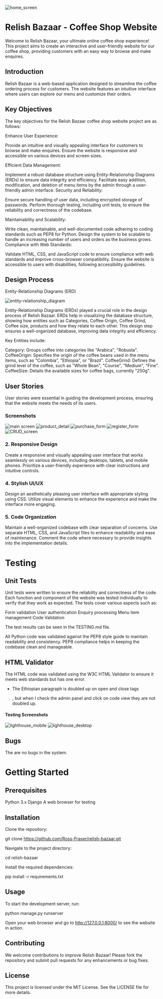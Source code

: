 ![home_screen](staticfiles/images/screenshots/home_screen.webp)

# Relish Bazaar - Coffee Shop Website

Welcome to Relish Bazaar, your ultimate online coffee shop experience! This project aims to create an interactive and user-friendly website for our coffee shop, providing customers with an easy way to browse and make enquires.

## Introduction

Relish Bazaar is a web-based application designed to streamline the coffee ordering process for customers. The website features an intuitive interface where users can explore our menu and customize their orders.

## Key Objectives

The key objectives for the Relish Bazaar coffee shop website project are as follows:

Enhance User Experience:

Provide an intuitive and visually appealing interface for customers to browse and make enquires.
Ensure the website is responsive and accessible on various devices and screen sizes.

Efficient Data Management:

Implement a robust database structure using Entity-Relationship Diagrams (ERDs) to ensure data integrity and efficiency.
Facilitate easy addition, modification, and deletion of menu items by the admin through a user-friendly admin interface.
Security and Reliability:

Ensure secure handling of user data, including encrypted storage of passwords.
Perform thorough testing, including unit tests, to ensure the reliability and correctness of the codebase.

Maintainability and Scalability:

Write clean, maintainable, and well-documented code adhering to coding standards such as PEP8 for Python.
Design the system to be scalable to handle an increasing number of users and orders as the business grows.
Compliance with Web Standards:

Validate HTML, CSS, and JavaScript code to ensure compliance with web standards and improve cross-browser compatibility.
Ensure the website is accessible to users with disabilities, following accessibility guidelines.

## Design Process

Entity-Relationship Diagrams (ERD)

![entity-relationship_diagram](staticfiles/images/screenshots/entity-relationship_diagram.webp)

Entity-Relationship Diagrams (ERDs) played a crucial role in the design process of Relish Bazaar. ERDs help in visualizing the database structure, showing how entities such as Categories, Coffee Origin, Coffee Grind, Coffee size, products and how they  relate to each other. This design step ensures a well-organized database, improving data integrity and efficiency.

Key Entities include:

Category: Groups coffee into categories like "Arabica", "Robusta".
CoffeeOrigin: Specifies the origin of the coffee beans used in the menu items, such as "Colombia", "Ethiopia", or "Brazil".
CoffeeGrind: Defines the grind level of the coffee, such as "Whole Bean", "Course", "Medium", "Fine".
CoffeeSize: Details the available sizes for coffee bags, currently "250g".

## User Stories

User stories were essential in guiding the development process, ensuring that the website meets the needs of its users.


### Screenshots

![main screen](staticfiles/images/screenshots/home_screen.webp)
![product_detail](staticfiles/images/screenshots/product_detail_.webp)
![purchase_form](staticfiles/images/screenshots/purchase_form.webp)
![register_form](staticfiles/images/screenshots/register_form.webp)
![CRUD_screen](staticfiles/images/screenshots/CRUD_screen.webp)

### 2. Responsive Design

Create a responsive and visually appealing user interface that works seamlessly on various devices, including desktops, tablets, and mobile phones. Prioritize a user-friendly experience with clear instructions and intuitive controls.

### 4. Stylish UI/UX

Design an aesthetically pleasing user interface with appropriate styling using CSS. Utilize visual elements to enhance the experience and make the interface more engaging.

### 5. Code Organization

Maintain a well-organized codebase with clear separation of concerns. Use separate HTML, CSS, and JavaScript files to enhance readability and ease of maintenance. Comment the code where necessary to provide insights into the implementation details.


# Testing

## Unit Tests

Unit tests were written to ensure the reliability and correctness of the code. Each function and component of the website was tested individually to verify that they work as expected. The tests cover various aspects such as:

Form validation
User authentication
Enquiry processing
Menu item management
Code Validation

The test results can be seen in the TESTING.md file.

All Python code was validated against the PEP8 style guide to maintain readability and consistency. PEP8 compliance helps in keeping the codebase clean and manageable.

## HTML Validator

The HTML code was validated using the W3C HTML Validator to ensure it meets web standards but has one error.

- The Ethiopian paragraph is doubled up on open and close tags <p> </p>, but when I check the admin panel and click on code view they are not doubled up.

#### Testing Screenshots

![lighthouse_mobile](static/images/screenshots/lighthouse_mobile.webp)
![lighthouse_desktop](static/images/screenshots/lighthouse_desktop.webp)

## Bugs

The are no bugs in the system.

# Getting Started

## Prerequisites

Python 3.x
Django
A web browser for testing

## Installation

Clone the repository:

git clone https://github.com/Ross-Fraser/relish-bazaar.git

Navigate to the project directory:

cd relish-bazaar

Install the required dependencies:

pip install -r requirements.txt

## Usage

To start the development server, run:

python manage.py runserver

Open your web browser and go to http://127.0.0.1:8000/ to see the website in action.

## Contributing

We welcome contributions to improve Relish Bazaar! Please fork the repository and submit pull requests for any enhancements or bug fixes.

## License

This project is licensed under the MIT License. See the LICENSE file for more details.
